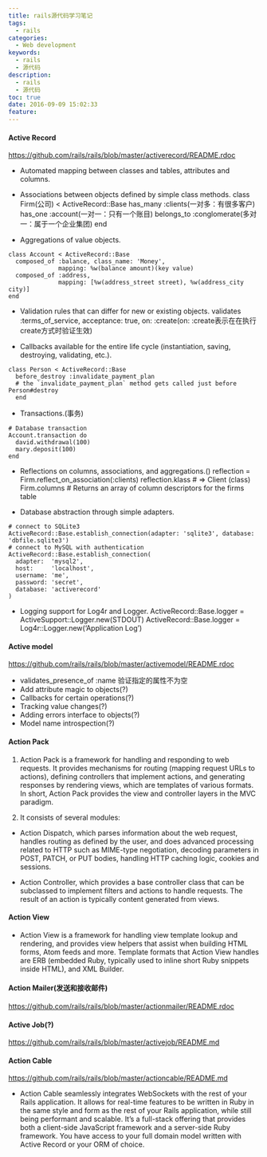 ```yaml
---
title: rails源代码学习笔记
tags:
  - rails
categories:
  - Web development
keywords:
  - rails
  - 源代码
description:
  - rails
  - 源代码
toc: true
date: 2016-09-09 15:02:33
feature:
---
```



#### Active Record

https://github.com/rails/rails/blob/master/activerecord/README.rdoc

* Automated mapping between classes and tables, attributes and columns.
* Associations between objects defined by simple class methods.
class Firm(公司) < ActiveRecord::Base
has_many :clients(一对多：有很多客户)
has_one :account(一对一：只有一个账目)
belongs_to :conglomerate(多对一：属于一个企业集团)
end

* Aggregations of value objects.
```
class Account < ActiveRecord::Base
  composed_of :balance, class_name: 'Money',
              mapping: %w(balance amount)(key value)
  composed_of :address,
              mapping: [%w(address_street street), %w(address_city city)]
end
```
<!-- more -->
* Validation rules that can differ for new or existing objects.
validates :terms_of_service, acceptance: true, on: :create(on: :create表示在在执行create方式时验证生效)

* Callbacks available for the entire life cycle (instantiation, saving, destroying, validating, etc.).
```
class Person < ActiveRecord::Base
  before_destroy :invalidate_payment_plan
  # the `invalidate_payment_plan` method gets called just before Person#destroy
  end
```

* Transactions.(事务)
```
# Database transaction
Account.transaction do
  david.withdrawal(100)
  mary.deposit(100)
end
```

* Reflections on columns, associations, and aggregations.()
reflection = Firm.reflect_on_association(:clients)
reflection.klass # => Client (class)
Firm.columns # Returns an array of column descriptors for the firms table

* Database abstraction through simple adapters.
```
# connect to SQLite3
ActiveRecord::Base.establish_connection(adapter: 'sqlite3', database: 'dbfile.sqlite3')
# connect to MySQL with authentication
ActiveRecord::Base.establish_connection(
  adapter:  'mysql2',
  host:     'localhost',
  username: 'me',
  password: 'secret',
  database: 'activerecord'
)
```

* Logging support for Log4r and Logger.
ActiveRecord::Base.logger = ActiveSupport::Logger.new(STDOUT)
ActiveRecord::Base.logger = Log4r::Logger.new(‘Application Log’)

#### Active model
https://github.com/rails/rails/blob/master/activemodel/README.rdoc

* validates_presence_of :name 验证指定的属性不为空
* Add attribute magic to objects(?)
* Callbacks for certain operations(?)
* Tracking value changes(?)
* Adding errors interface to objects(?)
* Model name introspection(?)

#### Action Pack

1. Action Pack is a framework for handling and responding to web requests. It provides mechanisms for routing (mapping request URLs to actions), defining controllers that implement actions, and generating responses by rendering views, which are templates of various formats. In short, Action Pack provides the view and controller layers in the MVC paradigm.

2. It consists of several modules:
* Action Dispatch, which parses information about the web request, handles routing as defined by the user, and does advanced processing related to HTTP such as MIME-type negotiation, decoding parameters in POST, PATCH, or PUT bodies, handling HTTP caching logic, cookies and sessions.

* Action Controller, which provides a base controller class that can be subclassed to implement filters and actions to handle requests. The result of an action is typically content generated from views.


#### Action View
* Action View is a framework for handling view template lookup and rendering, and provides view helpers that assist when building HTML forms, Atom feeds and more. Template formats that Action View handles are ERB (embedded Ruby, typically used to inline short Ruby snippets inside HTML), and XML Builder.

#### Action Mailer(发送和接收邮件)

https://github.com/rails/rails/blob/master/actionmailer/README.rdoc

#### Active Job(?)

https://github.com/rails/rails/blob/master/activejob/README.md

#### Action Cable

https://github.com/rails/rails/blob/master/actioncable/README.md

* Action Cable seamlessly integrates WebSockets with the rest of your Rails application. It allows for real-time features to be written in Ruby in the same style and form as the rest of your Rails application, while still being performant and scalable. It’s a full-stack offering that provides both a client-side JavaScript framework and a server-side Ruby framework. You have access to your full domain model written with Active Record or your ORM of choice.




